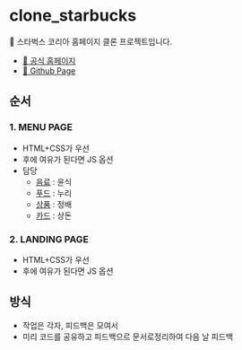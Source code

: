 # clone_starbucks

💚 스타벅스 코리아 홈페이지 클론 프로젝트입니다.

- [🔗 공식 홈페이지](https://www.starbucks.co.kr)
- [🔗 Github Page](https://nurimeansworld.github.io/clone_starbucks/)

## 순서

### 1. MENU PAGE

- HTML+CSS가 우선
- 후에 여유가 된다면 JS 옵션
- 담당
  - [음료](https://www.starbucks.co.kr/menu/drink_list.do) : 윤식
  - [푸드](https://www.starbucks.co.kr/menu/food_list.do) : 누리
  - [상품](https://www.starbucks.co.kr/menu/product_list.do) : 정배
  - [카드](https://www.starbucks.co.kr/menu/card_list.do) : 상돈

### 2. LANDING PAGE

- HTML+CSS가 우선
- 후에 여유가 된다면 JS 옵션

## 방식

- 작업은 각자, 피드백은 모여서
- 미리 코드를 공유하고 피드백으르 문서로정리하여 다음 날 피드백
